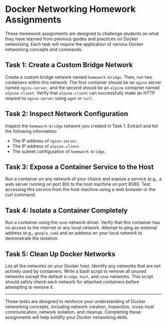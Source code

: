 # Docker Networking Homework Assignments

These homework assignments are designed to challenge students on what they have learned from previous guides and practices on Docker networking. Each task will require the application of various Docker networking concepts and commands.

## Task 1: Create a Custom Bridge Network

Create a custom bridge network named `homework-bridge`. Then, run two containers within this network. The first container should be an `nginx` server named `nginx-server`, and the second should be an `alpine` container named `alpine-client`. Verify that `alpine-client` can successfully make an HTTP request to `nginx-server` using `wget` or `curl`.

## Task 2: Inspect Network Configuration

Inspect the `homework-bridge` network you created in Task 1. Extract and list the following information:
- The IP address of `nginx-server`.
- The IP address of `alpine-client`.
- The subnet configuration of `homework-bridge`.

## Task 3: Expose a Container Service to the Host

Run a container on any network of your choice and expose a service (e.g., a web server running on port 80) to the host machine on port 8080. Test accessing this service from the host machine using a web browser or the curl command.

## Task 4: Isolate a Container Completely

Run a container using the `none` network driver. Verify that this container has no access to the internet or any local network. Attempt to ping an external address (e.g., `google.com`) and an address on your local network to demonstrate the isolation.

## Task 5: Clean Up Docker Networks

List all the networks on your Docker host. Identify any networks that are not actively used by containers. Write a bash script to remove all unused networks except the default `bridge`, `host`, and `none` networks. This script should safely check each network for attached containers before attempting to remove it.

---

These tasks are designed to reinforce your understanding of Docker networking concepts, including network creation, inspection, cross-host communication, network isolation, and cleanup. Completing these assignments will help solidify your Docker networking skills.